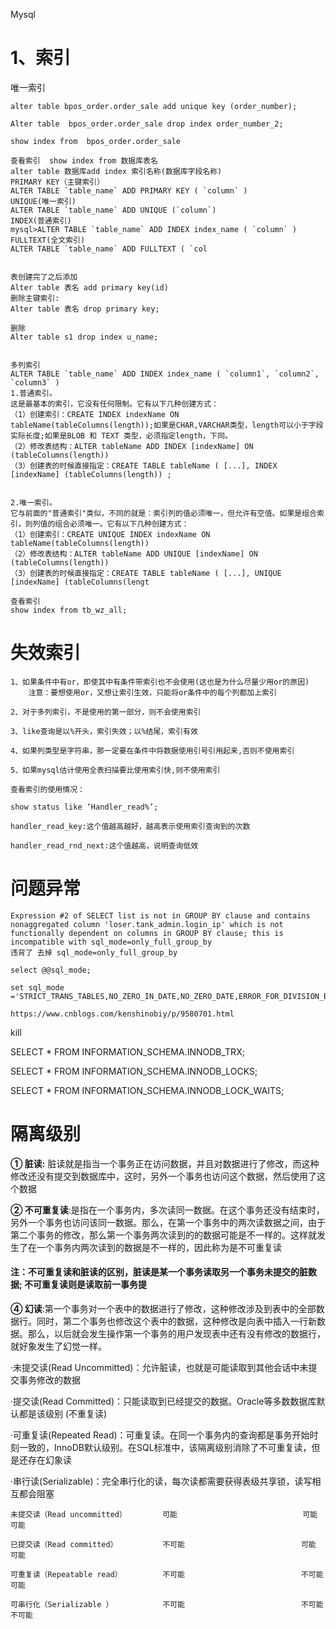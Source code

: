 Mysql



# 1、索引

唯一索引

```
alter table bpos_order.order_sale add unique key (order_number);

Alter table  bpos_order.order_sale drop index order_number_2;

show index from  bpos_order.order_sale
```



```
查看索引  show index from 数据库表名
alter table 数据库add index 索引名称(数据库字段名称)
PRIMARY KEY（主键索引）
ALTER TABLE `table_name` ADD PRIMARY KEY ( `column` )
UNIQUE(唯一索引)
ALTER TABLE `table_name` ADD UNIQUE (`column`)
INDEX(普通索引)
mysql>ALTER TABLE `table_name` ADD INDEX index_name ( `column` )
FULLTEXT(全文索引)
ALTER TABLE `table_name` ADD FULLTEXT ( `col


表创建完了之后添加
Alter table 表名 add primary key(id)
删除主键索引:
Alter table 表名 drop primary key;

删除
Alter table s1 drop index u_name;


多列索引
ALTER TABLE `table_name` ADD INDEX index_name ( `column1`, `column2`, `column3` )
1.普通索引。
这是最基本的索引，它没有任何限制。它有以下几种创建方式：
（1）创建索引：CREATE INDEX indexName ON tableName(tableColumns(length));如果是CHAR,VARCHAR类型，length可以小于字段实际长度;如果是BLOB 和 TEXT 类型，必须指定length，下同。
（2）修改表结构：ALTER tableName ADD INDEX [indexName] ON (tableColumns(length)) 
（3）创建表的时候直接指定：CREATE TABLE tableName ( [...], INDEX [indexName] (tableColumns(length)) ;


2.唯一索引。
它与前面的"普通索引"类似，不同的就是：索引列的值必须唯一，但允许有空值。如果是组合索引，则列值的组合必须唯一。它有以下几种创建方式：
（1）创建索引：CREATE UNIQUE INDEX indexName ON tableName(tableColumns(length))
（2）修改表结构：ALTER tableName ADD UNIQUE [indexName] ON (tableColumns(length))
（3）创建表的时候直接指定：CREATE TABLE tableName ( [...], UNIQUE [indexName] (tableColumns(lengt

查看索引
show index from tb_wz_all;
```

# 失效索引

```
1、如果条件中有or，即使其中有条件带索引也不会使用(这也是为什么尽量少用or的原因)
	注意：要想使用or，又想让索引生效，只能将or条件中的每个列都加上索引

2、对于多列索引，不是使用的第一部分，则不会使用索引

3、like查询是以%开头，索引失效；以%结尾，索引有效

4、如果列类型是字符串，那一定要在条件中将数据使用引号引用起来,否则不使用索引

5、如果mysql估计使用全表扫描要比使用索引快,则不使用索引

查看索引的使用情况：

show status like ‘Handler_read%’;

handler_read_key:这个值越高越好，越高表示使用索引查询到的次数

handler_read_rnd_next:这个值越高，说明查询低效

```

# 问题异常

```
Expression #2 of SELECT list is not in GROUP BY clause and contains nonaggregated column 'loser.tank_admin.login_ip' which is not functionally dependent on columns in GROUP BY clause; this is incompatible with sql_mode=only_full_group_by
违背了 去掉 sql_mode=only_full_group_by 

select @@sql_mode;

set sql_mode ='STRICT_TRANS_TABLES,NO_ZERO_IN_DATE,NO_ZERO_DATE,ERROR_FOR_DIVISION_BY_ZERO,NO_AUTO_CREATE_USER,NO_ENGINE_SUBSTITUTION';

https://www.cnblogs.com/kenshinobiy/p/9580701.html
```



kill 

SELECT * FROM INFORMATION_SCHEMA.INNODB_TRX;

SELECT * FROM INFORMATION_SCHEMA.INNODB_LOCKS;

SELECT * FROM INFORMATION_SCHEMA.INNODB_LOCK_WAITS;





# 隔离级别

**① 脏读:** 脏读就是指当一个事务正在访问数据，并且对数据进行了修改，而这种修改还没有提交到数据库中，这时，另外一个事务也访问这个数据，然后使用了这个数据

**② 不可重复读**:是指在一个事务内，多次读同一数据。在这个事务还没有结束时，另外一个事务也访问该同一数据。那么，在第一个事务中的两次读数据之间，由于第二个事务的修改，那么第一个事务两次读到的的数据可能是不一样的。这样就发生了在一个事务内两次读到的数据是不一样的，因此称为是不可重复读

#### 注：不可重复读和脏读的区别，脏读是某一个事务读取另一个事务未提交的脏数据; 不可重复读则是读取前一事务提

**④ 幻读**:第一个事务对一个表中的数据进行了修改，这种修改涉及到表中的全部数据行。同时，第二个事务也修改这个表中的数据，这种修改是向表中插入一行新数据。那么，以后就会发生操作第一个事务的用户发现表中还有没有修改的数据行，就好象发生了幻觉一样。







·未提交读(Read Uncommitted)：允许脏读，也就是可能读取到其他会话中未提交事务修改的数据

·提交读(Read Committed)：只能读取到已经提交的数据。Oracle等多数数据库默认都是该级别 (不重复读)

·可重复读(Repeated Read)：可重复读。在同一个事务内的查询都是事务开始时刻一致的，InnoDB默认级别。在SQL标准中，该隔离级别消除了不可重复读，但是还存在幻象读

·串行读(Serializable)：完全串行化的读，每次读都需要获得表级共享锁，读写相互都会阻塞



```
未提交读（Read uncommitted）        可能                            可能                      可能

已提交读（Read committed）          不可能                          可能                       可能

可重复读（Repeatable read）         不可能                          不可能                     可能

可串行化（Serializable ）           不可能                          不可能                     不可能
```




